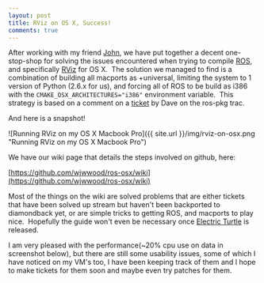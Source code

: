 ```yaml
---
layout: post
title: RViz on OS X, Success!
comments: true
---
```


After working with my friend [John](http://greaterthaninfinity.com/), we have put together a decent one-stop-shop for solving the issues encountered when trying to compile [ROS](http://www.ros.org/wiki/), and specifically [RViz](http://www.ros.org/wiki/rviz) for OS X.  The solution we managed to find is a combination of building all macports as +universal, limiting the system to 1 version of Python (2.6.x for us), and forcing all of ROS to be build as i386 with the `CMAKE_OSX_ARCHITECTURES="i386"` environment variable.  This strategy is based on a comment on a [ticket](https://code.ros.org/trac/ros-pkg/ticket/4788#comment:8) by Dave on the ros-pkg trac.

And here is a snapshot!

![Running RViz on my OS X Macbook Pro]({{ site.url }}/img/rviz-on-osx.png "Running RViz on my OS X Macbook Pro")

We have our wiki page that details the steps involved on github, here:

[https://github.com/wjwwood/ros-osx/wiki](https://github.com/wjwwood/ros-osx/wiki)

Most of the things on the wiki are solved problems that are either tickets that have been solved up stream but haven't been backported to diamondback yet, or are simple tricks to getting ROS, and macports to play nice.  Hopefully the guide won't even be necessary once [Electric Turtle](http://www.ros.org/wiki/electric) is released.

I am very pleased with the performance(~20% cpu use on data in screenshot below), but there are still some usability issues, some of which I have noticed on my VM's too, I have been keeping track of them and I hope to make tickets for them soon and maybe even try patches for them.
